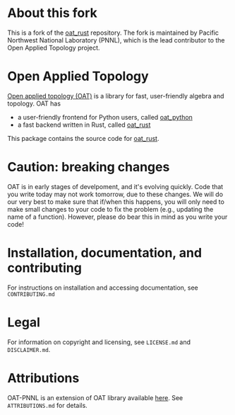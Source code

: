 # About this fork

This is a fork of the [oat_rust](https://github.com/OpenAppliedTopology/oat_rust) repository. The fork is maintained by Pacific Northwest National Laboratory (PNNL), which is the lead contributor to the Open Applied Topology project.

# Open Applied Topology

[Open applied topology (OAT)](https://openappliedtopology.github.io) is a library for fast, user-friendly algebra and topology. OAT has 

- a user-friendly frontend for Python users, called [oat_python](https://github.com/OpenAppliedTopology/oat_python)
- a fast backend written in Rust, called [oat_rust](https://github.com/OpenAppliedTopology/oat_rust) 

This package contains the source code for [oat_rust](https://github.com/OpenAppliedTopology/oat_rust).

# Caution: breaking changes

OAT is in early stages of develpoment, and it's evolving quickly. Code that you write today may not work tomorrow, due to these changes. We will do our very best to make sure that if/when this happens, you will only need to make small changes to your code to fix the problem (e.g., updating the name of a function). However, please do bear this in mind as you write your code!

# Installation, documentation, and contributing

For instructions on installation and accessing documentation, see `CONTRIBUTING.md`

# Legal

For information on copyright and licensing, see `LICENSE.md` and `DISCLAIMER.md`.

# Attributions

OAT-PNNL is an extension of OAT library available [here](https://github.com/ExHACT/OAT).  See `ATTRIBUTIONS.md` for details.
